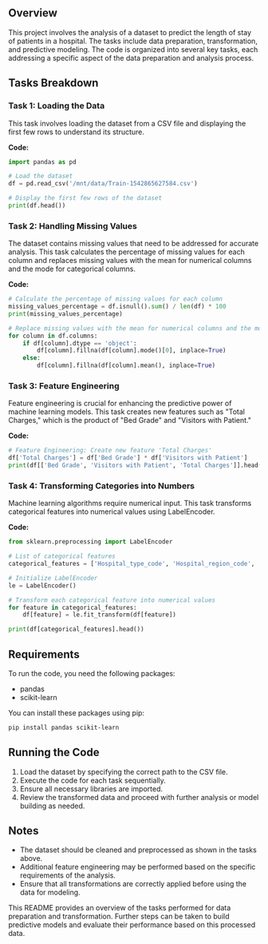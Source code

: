 ## Overview

This project involves the analysis of a dataset to predict the length of stay of patients in a hospital. The tasks include data preparation, transformation, and predictive modeling. The code is organized into several key tasks, each addressing a specific aspect of the data preparation and analysis process.

## Tasks Breakdown

### Task 1: Loading the Data

This task involves loading the dataset from a CSV file and displaying the first few rows to understand its structure.

**Code:**
```python
import pandas as pd

# Load the dataset
df = pd.read_csv('/mnt/data/Train-1542865627584.csv')

# Display the first few rows of the dataset
print(df.head())
```

### Task 2: Handling Missing Values

The dataset contains missing values that need to be addressed for accurate analysis. This task calculates the percentage of missing values for each column and replaces missing values with the mean for numerical columns and the mode for categorical columns.

**Code:**
```python
# Calculate the percentage of missing values for each column
missing_values_percentage = df.isnull().sum() / len(df) * 100
print(missing_values_percentage)

# Replace missing values with the mean for numerical columns and the mode for categorical columns
for column in df.columns:
    if df[column].dtype == 'object':
        df[column].fillna(df[column].mode()[0], inplace=True)
    else:
        df[column].fillna(df[column].mean(), inplace=True)
```

### Task 3: Feature Engineering

Feature engineering is crucial for enhancing the predictive power of machine learning models. This task creates new features such as "Total Charges," which is the product of "Bed Grade" and "Visitors with Patient."

**Code:**
```python
# Feature Engineering: Create new feature 'Total Charges'
df['Total Charges'] = df['Bed Grade'] * df['Visitors with Patient']
print(df[['Bed Grade', 'Visitors with Patient', 'Total Charges']].head())
```

### Task 4: Transforming Categories into Numbers

Machine learning algorithms require numerical input. This task transforms categorical features into numerical values using LabelEncoder.

**Code:**
```python
from sklearn.preprocessing import LabelEncoder

# List of categorical features
categorical_features = ['Hospital_type_code', 'Hospital_region_code', 'Department', 'Ward_Type', 'Ward_Facility_Code', 'Type of Admission', 'Severity of Illness', 'Age']

# Initialize LabelEncoder
le = LabelEncoder()

# Transform each categorical feature into numerical values
for feature in categorical_features:
    df[feature] = le.fit_transform(df[feature])

print(df[categorical_features].head())
```

## Requirements

To run the code, you need the following packages:
- pandas
- scikit-learn

You can install these packages using pip:
```bash
pip install pandas scikit-learn
```

## Running the Code

1. Load the dataset by specifying the correct path to the CSV file.
2. Execute the code for each task sequentially.
3. Ensure all necessary libraries are imported.
4. Review the transformed data and proceed with further analysis or model building as needed.

## Notes

- The dataset should be cleaned and preprocessed as shown in the tasks above.
- Additional feature engineering may be performed based on the specific requirements of the analysis.
- Ensure that all transformations are correctly applied before using the data for modeling.

This README provides an overview of the tasks performed for data preparation and transformation. Further steps can be taken to build predictive models and evaluate their performance based on this processed data.
